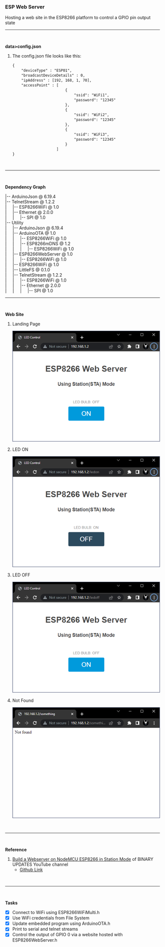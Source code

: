 ### **ESP Web Server**
Hosting a web site in the ESP8266 platform to control a GPIO pin output state

---
<br  />

**data>config.json**
1. The config.json file looks like this:
    ```
    {
        "deviceType" : "ESP01",
        "broadcastDeviceDetails" : 0,
        "ipAddress" : [192, 168, 1, 70],
        "accessPoint" : [
                            {
                                "ssid": "WiFi1",
                                "password": "12345"
                            },
                            {
                                "ssid": "WiFi2",
                                "password": "12345"
                            },
                            {
                                "ssid": "WiFi3",
                                "password": "12345"
                            }
                        ]
    }
    ```

<br  />

---
<br  />

**Dependency Graph**

|-- ArduinoJson @ 6.19.4
<br  />
|-- TelnetStream @ 1.2.2
<br  />
|&nbsp; &nbsp; &nbsp;|-- ESP8266WiFi @ 1.0
<br  />
|&nbsp; &nbsp; &nbsp;|-- Ethernet @ 2.0.0
<br  />
|&nbsp; &nbsp; &nbsp;|&nbsp; &nbsp; &nbsp;|-- SPI @ 1.0
<br  />
|-- Utility
<br  />
|&nbsp; &nbsp; &nbsp;|-- ArduinoJson @ 6.19.4
<br  />
|&nbsp; &nbsp; &nbsp;|-- ArduinoOTA @ 1.0
<br  />
|&nbsp; &nbsp; &nbsp;|&nbsp; &nbsp; &nbsp;|-- ESP8266WiFi @ 1.0
<br  />
|&nbsp; &nbsp; &nbsp;|&nbsp; &nbsp; &nbsp;|-- ESP8266mDNS @ 1.2
<br  />
|&nbsp; &nbsp; &nbsp;|&nbsp; &nbsp; &nbsp;|&nbsp; &nbsp; &nbsp;|-- ESP8266WiFi @ 1.0
<br  />
|&nbsp; &nbsp; &nbsp;|-- ESP8266WebServer @ 1.0
<br  />
|&nbsp; &nbsp; &nbsp;|&nbsp; &nbsp; &nbsp;|-- ESP8266WiFi @ 1.0
<br  />
|&nbsp; &nbsp; &nbsp;|-- ESP8266WiFi @ 1.0
<br  />
|&nbsp; &nbsp; &nbsp;|-- LittleFS @ 0.1.0
<br  />
|&nbsp; &nbsp; &nbsp;|-- TelnetStream @ 1.2.2
<br  />
|&nbsp; &nbsp; &nbsp;|&nbsp; &nbsp; &nbsp;|-- ESP8266WiFi @ 1.0
<br  />
|&nbsp; &nbsp; &nbsp;|&nbsp; &nbsp; &nbsp;|-- Ethernet @ 2.0.0
<br  />
|&nbsp; &nbsp; &nbsp;|&nbsp; &nbsp; &nbsp;|&nbsp; &nbsp; &nbsp;|-- SPI @ 1.0
<br  />

---
<br  />

**Web Site**
1. Landing Page

    ![github](https://raw.githubusercontent.com/lorenzmiranda05/EspWebServer/main/Assets/Image/Website/01LandingPage.png)

1. LED ON

    ![github](https://raw.githubusercontent.com/lorenzmiranda05/EspWebServer/main/Assets/Image/Website/02LedOn.png)

1. LED OFF

    ![github](https://raw.githubusercontent.com/lorenzmiranda05/EspWebServer/main/Assets/Image/Website/03LedOff.png)

1. Not Found

    ![github](https://raw.githubusercontent.com/lorenzmiranda05/EspWebServer/main/Assets/Image/Website/04NotFound.png)
<br  />

---
<br  />

**Reference**
1. [Build a Webserver on NodeMCU ESP8266 in Station Mode][BINARY UPDATES] of BINARY UPDATES YouTube channel
    * [Github Link][BINARY UPDATES GITHUB]

<br  />

---
<br  />

**Tasks**
* [x] Connect to WiFi using ESP8266WiFiMulti.h
* [x] Use WiFi credentials from File System
* [x] Update embedded program using ArduinoOTA.h
* [x] Print to serial and telnet streams
* [x] Control the output of GPIO 0 via a website hosted with ESP8266WebServer.h

<!-- Reusable and Invisible URL Definitions  -->
[Github Link]: https://github.com/lorenzmiranda05/Esp8266LiteTemplate

[BINARY UPDATES]: https://www.youtube.com/watch?v=pqaaPSRiYec

[BINARY UPDATES GITHUB]: https://github.com/binaryupdates/NodeMCU-Webserver-Station-Mode